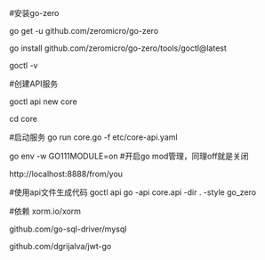 #安装go-zero

go get -u github.com/zeromicro/go-zero

go install github.com/zeromicro/go-zero/tools/goctl@latest

goctl -v

#创建API服务

goctl api new core

cd core

#启动服务
go run core.go -f etc/core-api.yaml

go env -w GO111MODULE=on  #开启go mod管理，同理off就是关闭

http://localhost:8888/from/you

#使用api文件生成代码
goctl api go -api core.api -dir . -style go_zero

#依赖
xorm.io/xorm

github.com/go-sql-driver/mysql

github.com/dgrijalva/jwt-go